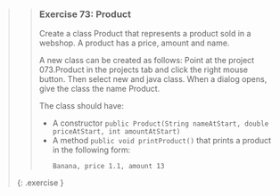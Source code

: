 >> ### Exercise 73: Product
>>
>> Create a class Product that represents a product sold in a webshop. A product has a price, amount and name.
>>
>> A new class can be created as follows: Point at the project 073.Product in the projects tab and click the right mouse button. Then select new and java class. When a dialog opens, give the class the name Product.
>>
>> The class should have:
>>
>> * A constructor `public Product(String nameAtStart, double priceAtStart, int amountAtStart)`
>> * A method `public void printProduct()` that prints a product in the following form:  
>>   ```output
>>   Banana, price 1.1, amount 13
>>   ```
>>
>{: .exercise }